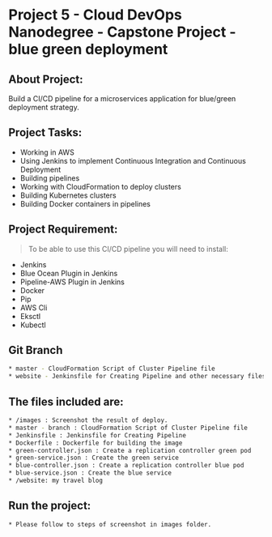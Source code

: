 # Project 5 - Cloud DevOps Nanodegree - Capstone Project - blue green deployment

## About Project: 

Build a CI/CD pipeline for a microservices application for blue/green deployment strategy.

## Project Tasks:

* Working in AWS
* Using Jenkins to implement Continuous Integration and Continuous Deployment
* Building pipelines
* Working with CloudFormation to deploy clusters
* Building Kubernetes clusters
* Building Docker containers in pipelines


## Project Requirement:

> To be able to use this CI/CD pipeline you will need to install:

* Jenkins
* Blue Ocean Plugin in Jenkins
* Pipeline-AWS Plugin in Jenkins
* Docker
* Pip
* AWS Cli
* Eksctl
* Kubectl

## Git Branch 
 
 ```sh
 * master - CloudFormation Script of Cluster Pipeline file 
 * website - Jenkinsfile for Creating Pipeline and other necessary files
```

## The files included are:
```sh
* /images : Screenshot the result of deploy.
* master - branch : CloudFormation Script of Cluster Pipeline file 
* Jenkinsfile : Jenkinsfile for Creating Pipeline
* Dockerfile : Dockerfile for building the image 
* green-controller.json : Create a replication controller green pod
* green-service.json : Create the green service
* blue-controller.json : Create a replication controller blue pod
* blue-service.json : Create the blue service
* /website: my travel blog
```

## Run the project:
```sh
* Please follow to steps of screenshot in images folder.
```
